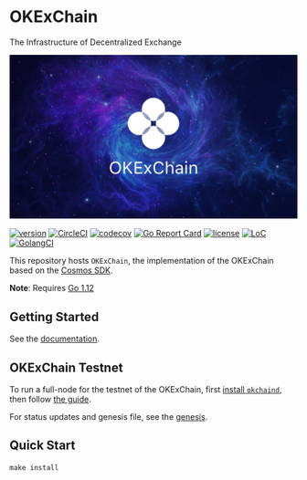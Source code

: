 # OKExChain
The Infrastructure of Decentralized Exchange

![banner](./docs/images/okexchain-image.jpg)

[![version](https://img.shields.io/github/tag/okex/okexchain.svg)](https://github.com/okex/okexchain/releases/latest)
[![CircleCI](https://circleci.com/gh/okex/okexchain/tree/master.svg?style=shield)](https://circleci.com/gh/okex/okexchain/tree/master)
[![codecov](https://codecov.io/gh/okex/okexchain/branch/master/graph/badge.svg)](https://codecov.io/gh/okex/okexchain)
[![Go Report Card](https://goreportcard.com/badge/github.com/okex/okexchain)](https://goreportcard.com/report/github.com/okex/okexchain)
[![license](https://img.shields.io/github/license/okex/okexchain.svg)](https://github.com/okex/okexchain/blob/master/LICENSE)
[![LoC](https://tokei.rs/b1/github/okex/okexchain)](https://github.com/okex/okexchain)
[![GolangCI](https://golangci.com/badges/github.com/okex/okexchain.svg)](https://golangci.com/r/github.com/okex/okexchain)

This repository hosts `OKExChain`, the implementation of the OKExChain based on the [Cosmos SDK](https://github.com/cosmos/cosmos-sdk).

**Note**: Requires [Go 1.12](https://golang.org/dl/)

## Getting Started
See the [documentation](https://okchain-docs.readthedocs.io/en/latest/index.html).

## OKExChain Testnet

To run a full-node for the testnet of the OKExChain, first [install `okchaind`](https://okchain-docs.readthedocs.io/en/latest/getting-start/install-okchain.html), then follow [the guide](https://okchain-docs.readthedocs.io/en/latest/getting-start/join-okchain-testnet.html).

For status updates and genesis file, see the [genesis](https://okchain-docs.readthedocs.io/en/latest/getting-start/join-okchain-testnet.html#genesis-seeds).

## Quick Start

```
make install
```



